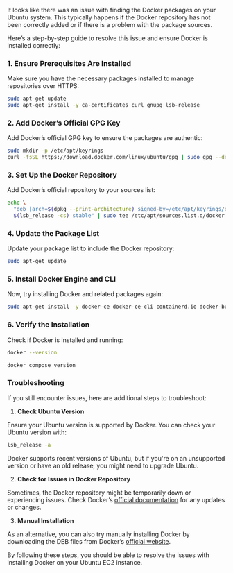 It looks like there was an issue with finding the Docker packages on your Ubuntu system. This typically happens if the Docker repository has not been correctly added or if there is a problem with the package sources.

Here’s a step-by-step guide to resolve this issue and ensure Docker is installed correctly:

### 1. **Ensure Prerequisites Are Installed**

Make sure you have the necessary packages installed to manage repositories over HTTPS:

```bash
sudo apt-get update
sudo apt-get install -y ca-certificates curl gnupg lsb-release
```

### 2. **Add Docker’s Official GPG Key**

Add Docker’s official GPG key to ensure the packages are authentic:

```bash
sudo mkdir -p /etc/apt/keyrings
curl -fsSL https://download.docker.com/linux/ubuntu/gpg | sudo gpg --dearmor -o /etc/apt/keyrings/docker.gpg
```

### 3. **Set Up the Docker Repository**

Add Docker’s official repository to your sources list:

```bash
echo \
  "deb [arch=$(dpkg --print-architecture) signed-by=/etc/apt/keyrings/docker.gpg] https://download.docker.com/linux/ubuntu \
  $(lsb_release -cs) stable" | sudo tee /etc/apt/sources.list.d/docker.list > /dev/null
```

### 4. **Update the Package List**

Update your package list to include the Docker repository:

```bash
sudo apt-get update
```

### 5. **Install Docker Engine and CLI**

Now, try installing Docker and related packages again:

```bash
sudo apt-get install -y docker-ce docker-ce-cli containerd.io docker-buildx-plugin docker-compose-plugin
```

### 6. **Verify the Installation**

Check if Docker is installed and running:

```bash
docker --version
```

```bash
docker compose version
```

### Troubleshooting

If you still encounter issues, here are additional steps to troubleshoot:

1. **Check Ubuntu Version**

Ensure your Ubuntu version is supported by Docker. You can check your Ubuntu version with:

   ```bash
   lsb_release -a
   ```

   Docker supports recent versions of Ubuntu, but if you're on an unsupported version or have an old release, you might need to upgrade Ubuntu.

2. **Check for Issues in Docker Repository**

Sometimes, the Docker repository might be temporarily down or experiencing issues. Check Docker’s [official documentation](https://docs.docker.com/engine/install/ubuntu/) for any updates or changes.

3. **Manual Installation**

As an alternative, you can also try manually installing Docker by downloading the DEB files from Docker’s [official website](https://docs.docker.com/engine/install/ubuntu/#install-using-the-convenience-script).

By following these steps, you should be able to resolve the issues with installing Docker on your Ubuntu EC2 instance.